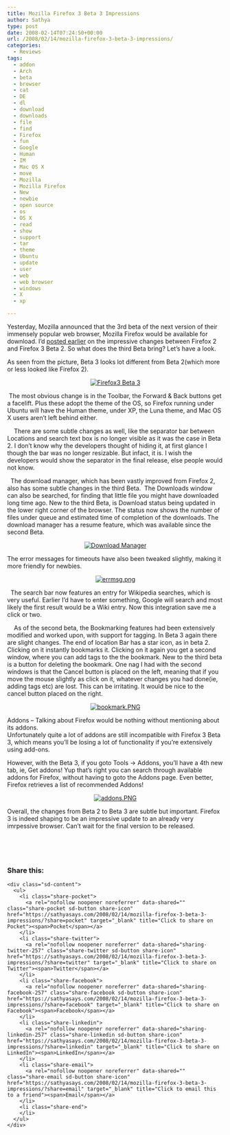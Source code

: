 ```yaml
---
title: Mozilla Firefox 3 Beta 3 Impressions
author: Sathya
type: post
date: 2008-02-14T07:24:50+00:00
url: /2008/02/14/mozilla-firefox-3-beta-3-impressions/
categories:
  - Reviews
tags:
  - addon
  - Arch
  - beta
  - browser
  - cat
  - DE
  - dl
  - download
  - downloads
  - file
  - find
  - Firefox
  - fun
  - Google
  - Human
  - IM
  - Mac OS X
  - move
  - Mozilla
  - Mozilla Firefox
  - New
  - newbie
  - open source
  - os
  - OS X
  - read
  - show
  - support
  - tar
  - theme
  - Ubuntu
  - update
  - user
  - web
  - web browser
  - windows
  - X
  - xp

---
```

Yesterday, Mozilla announced that the 3rd beta of the next version of their immensely popular web browser, Mozilla Firefox would be available for download. I&#8217;d [posted earlier][1] on the impressive changes between Firefox 2 and Firefox 3 Beta 2. So what does the third Beta bring? Let&#8217;s have a look.

<!--more-->

As seen from the picture, Beta 3 looks lot different from Beta 2(which more or less looked like Firefox 2).

<p align="center">
  <a href="https://i0.wp.com/sathyasays.com/wp-content/uploads/2008/02/firefox-3-b3.PNG" title="Firefox3 Beta 3"><img src="https://i0.wp.com/sathyasays.com/wp-content/uploads/2008/02/firefox-3-b3.thumbnail.PNG?w=740" alt="Firefox3 Beta 3" data-recalc-dims="1" /></a>
</p>

<p align="left">
   The most obvious change is in the Toolbar, the Forward & Back buttons get a facelift. Plus these adopt the theme of the OS, so Firefox running under Ubuntu will have the Human theme, under XP, the Luna theme, and Mac OS X users aren&#8217;t left behind either.
</p>

<p align="left">
      There are some subtle changes as well, like the separator bar between Locations and search text box is no longer visible as it was the case in Beta 2. I don&#8217;t know why the developers thought of hiding it, at first glance I though the bar was no longer resizable. But infact, it is. I wish the developers would show the separator in the final release, else people would not know.
</p>

<p align="left">
    The download manager, which has been vastly improved from Firefox 2, also has some subtle changes in the third Beta.  The Downloads window can also be searched, for finding that little file you might have downloaded long time ago. New to the third Beta, is Download status being updated in the lower right corner of the browser. The status now shows the number of files under queue and estimated time of completion of the downloads. The download manager has a resume feature, which was available since the second Beta.
</p>

<p align="left">
  <a href="http://sathyasays.com/wp-content/uploads/2008/02/dlmgrpt2.PNG" title="Download Manager"></a>
</p>

<p style="text-align: center">
  <a href="https://i1.wp.com/sathyasays.com/wp-content/uploads/2008/02/dlmgrpt2.PNG" title="Download Manager"><img src="https://i2.wp.com/sathyasays.com/wp-content/uploads/2008/02/dlmgrpt2.thumbnail.PNG?w=740" alt="Download Manager" data-recalc-dims="1" /></a>
</p>

The error messages for timeouts have also been tweaked slightly, making it more friendly for newbies.

<p align="left">
  <a href="http://sathyasays.com/wp-content/uploads/2008/02/errmsg.png" title="errmsg.png"></a>
</p>

<p style="text-align: center">
  <a href="https://i1.wp.com/sathyasays.com/wp-content/uploads/2008/02/errmsg.png" title="errmsg.png"><img src="https://i0.wp.com/sathyasays.com/wp-content/uploads/2008/02/errmsg.thumbnail.png?w=740" alt="errmsg.png" data-recalc-dims="1" /></a>
</p>

<p align="left">
    The search bar now features an entry for Wikipedia searches, which is very useful. Earlier I&#8217;d have to enter something, Google will search and most likely the first result would be a Wiki entry. Now this integration save me a click or two.
</p>

<p align="left">
      As of the second beta, the Bookmarking features had been extensively modified and worked upon, with support for tagging. In Beta 3 again there are slight changes. The end of location Bar has a star icon, as in beta 2. Clicking on it instantly bookmarks it. Clicking on it again you get a second window, where you can add tags to the the bookmark. New to the third beta is a button for deleting the bookmark. One nag I had with the second windows is that the Cancel button is placed on the left, meaning that if you move the mouse slightly as click on it, whatever changes you had done(ie, adding tags etc) are lost. This can be irritating. It would be nice to the cancel button placed on the right.
</p>

<p align="center">
  <a href="https://i0.wp.com/sathyasays.com/wp-content/uploads/2008/02/bookmark.PNG" title="bookmark.PNG"><img src="https://i2.wp.com/sathyasays.com/wp-content/uploads/2008/02/bookmark.thumbnail.PNG?w=740" alt="bookmark.PNG" data-recalc-dims="1" /></a>
</p>

<p align="left">
  Addons &#8211; Talking about Firefox would be nothing without mentioning about its addons.<br /> Unfortunately quite a lot of addons are still incompatible with Firefox 3 Beta 3, which means you&#8217;ll be losing a lot of functionality if you&#8217;re extensively using add-ons.
</p>

<p align="left">
  However, with the Beta 3, if you goto Tools -> Addons, you&#8217;ll have a 4th new tab, ie, Get addons! Yup that&#8217;s right you can search through available addons for Firefox, without having to goto the Addons page. Even better, Firefox retrieves a list of recommended Addons!
</p>

<p align="left">
  <a href="http://sathyasays.com/wp-content/uploads/2008/02/addons.PNG" title="addons.PNG"></a>
</p>

<p style="text-align: center">
  <a href="https://i2.wp.com/sathyasays.com/wp-content/uploads/2008/02/addons.PNG" title="addons.PNG"><img src="https://i2.wp.com/sathyasays.com/wp-content/uploads/2008/02/addons.thumbnail.PNG?w=740" alt="addons.PNG" data-recalc-dims="1" /></a>
</p>

<p align="left">
  Overall, the changes from Beta 2 to Beta 3 are subtle but important. Firefox 3 is indeed shaping to be an impressive update to an already very imrpessive browser. Can&#8217;t wait for the final version to be released.
</p>

<p align="left">
  &nbsp;
</p>

<p align="left">
  <a href="http://sathyasays.com/wp-content/uploads/2008/02/firefox-3-b3.PNG" title="Firefox3 Beta 3"><br /> </a>
</p>

<div class="sharedaddy sd-sharing-enabled">
  <div class="robots-nocontent sd-block sd-social sd-social-icon-text sd-sharing">
    <h3 class="sd-title">
      Share this:
    </h3>
    
    <div class="sd-content">
      <ul>
        <li class="share-pocket">
          <a rel="nofollow noopener noreferrer" data-shared="" class="share-pocket sd-button share-icon" href="https://sathyasays.com/2008/02/14/mozilla-firefox-3-beta-3-impressions/?share=pocket" target="_blank" title="Click to share on Pocket"><span>Pocket</span></a>
        </li>
        <li class="share-twitter">
          <a rel="nofollow noopener noreferrer" data-shared="sharing-twitter-257" class="share-twitter sd-button share-icon" href="https://sathyasays.com/2008/02/14/mozilla-firefox-3-beta-3-impressions/?share=twitter" target="_blank" title="Click to share on Twitter"><span>Twitter</span></a>
        </li>
        <li class="share-facebook">
          <a rel="nofollow noopener noreferrer" data-shared="sharing-facebook-257" class="share-facebook sd-button share-icon" href="https://sathyasays.com/2008/02/14/mozilla-firefox-3-beta-3-impressions/?share=facebook" target="_blank" title="Click to share on Facebook"><span>Facebook</span></a>
        </li>
        <li class="share-linkedin">
          <a rel="nofollow noopener noreferrer" data-shared="sharing-linkedin-257" class="share-linkedin sd-button share-icon" href="https://sathyasays.com/2008/02/14/mozilla-firefox-3-beta-3-impressions/?share=linkedin" target="_blank" title="Click to share on LinkedIn"><span>LinkedIn</span></a>
        </li>
        <li class="share-email">
          <a rel="nofollow noopener noreferrer" data-shared="" class="share-email sd-button share-icon" href="https://sathyasays.com/2008/02/14/mozilla-firefox-3-beta-3-impressions/?share=email" target="_blank" title="Click to email this to a friend"><span>Email</span></a>
        </li>
        <li class="share-end">
        </li>
      </ul>
    </div>
  </div>
</div>

 [1]: http://sathyasays.com/2007/12/23/mozilla-firefox-3-beta-2-impressions/